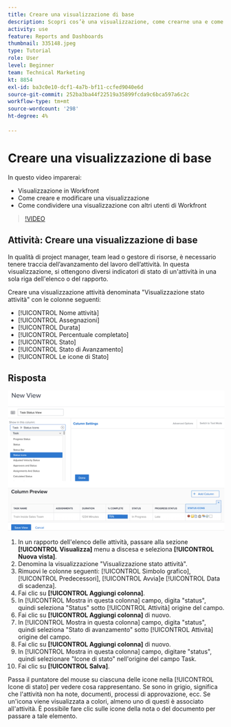 ```yaml
---
title: Creare una visualizzazione di base
description: Scopri cos’è una visualizzazione, come crearne una e come condividerla con altri utenti in Workfront.
activity: use
feature: Reports and Dashboards
thumbnail: 335148.jpeg
type: Tutorial
role: User
level: Beginner
team: Technical Marketing
kt: 8854
exl-id: ba3c0e10-dcf1-4a7b-bf11-ccfed9040e6d
source-git-commit: 252ba3ba44f22519a35899fcda9c6bca597a6c2c
workflow-type: tm+mt
source-wordcount: '298'
ht-degree: 4%

---
```


# Creare una visualizzazione di base

In questo video imparerai:

* Visualizzazione in Workfront
* Come creare e modificare una visualizzazione
* Come condividere una visualizzazione con altri utenti di Workfront

>[!VIDEO](https://video.tv.adobe.com/v/335148/?quality=12)

## Attività: Creare una visualizzazione di base

In qualità di project manager, team lead o gestore di risorse, è necessario tenere traccia dell’avanzamento del lavoro dell’attività. In questa visualizzazione, si ottengono diversi indicatori di stato di un&#39;attività in una sola riga dell&#39;elenco o del rapporto.

Creare una visualizzazione attività denominata &quot;Visualizzazione stato attività&quot; con le colonne seguenti:

* [!UICONTROL Nome attività]
* [!UICONTROL Assegnazioni]
* [!UICONTROL Durata]
* [!UICONTROL Percentuale completato]
* [!UICONTROL Stato]
* [!UICONTROL Stato di Avanzamento]
* [!UICONTROL Le icone di Stato]

## Risposta

![Immagine della schermata per creare una nuova visualizzazione](assets/view-exercise.png)

1. In un rapporto dell&#39;elenco delle attività, passare alla sezione **[!UICONTROL Visualizza]** menu a discesa e seleziona **[!UICONTROL Nuova vista]**.
1. Denomina la visualizzazione &quot;Visualizzazione stato attività&quot;.
1. Rimuovi le colonne seguenti: [!UICONTROL Simbolo grafico], [!UICONTROL Predecessori], [!UICONTROL Avvia]e [!UICONTROL Data di scadenza].
1. Fai clic su **[!UICONTROL Aggiungi colonna]**.
1. In [!UICONTROL Mostra in questa colonna] campo, digita &quot;status&quot;, quindi seleziona &quot;Status&quot; sotto [!UICONTROL Attività] origine del campo.
1. Fai clic su **[!UICONTROL Aggiungi colonna]** di nuovo.
1. In [!UICONTROL Mostra in questa colonna] campo, digita &quot;status&quot;, quindi seleziona &quot;Stato di avanzamento&quot; sotto [!UICONTROL Attività] origine del campo.
1. Fai clic su **[!UICONTROL Aggiungi colonna]** di nuovo.
1. In [!UICONTROL Mostra in questa colonna] campo, digitare &quot;status&quot;, quindi selezionare &quot;Icone di stato&quot; nell&#39;origine del campo Task.
1. Fai clic su **[!UICONTROL Salva]**.

Passa il puntatore del mouse su ciascuna delle icone nella [!UICONTROL Icone di stato] per vedere cosa rappresentano. Se sono in grigio, significa che l&#39;attività non ha note, documenti, processi di approvazione, ecc. Se un&#39;icona viene visualizzata a colori, almeno uno di questi è associato all&#39;attività. È possibile fare clic sulle icone della nota o del documento per passare a tale elemento.
